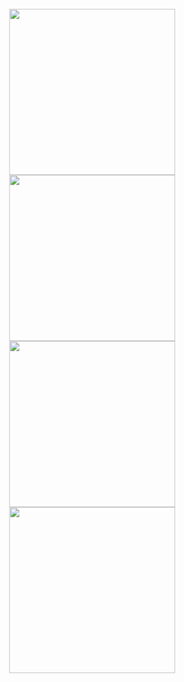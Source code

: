 <img src="image/whatsapp.gif" height="300em" /><img src="https://drive.google.com/file/d/1hM8qO8LkEiwMIz-2eeQ6dEGsftXfpO0D/view?usp=sharing" height="300em" /><img src="https://drive.google.com/file/d/1hLCsUoiGDodetRYG0ScmVqc9grqEZRXK/view?usp=sharing" height="300em" />
<img src="https://drive.google.com/file/d/11r-vIkS9cbUMOtAZS_vfpx2yH3VTNbC7/view?usp=sharing" height="300em" />
